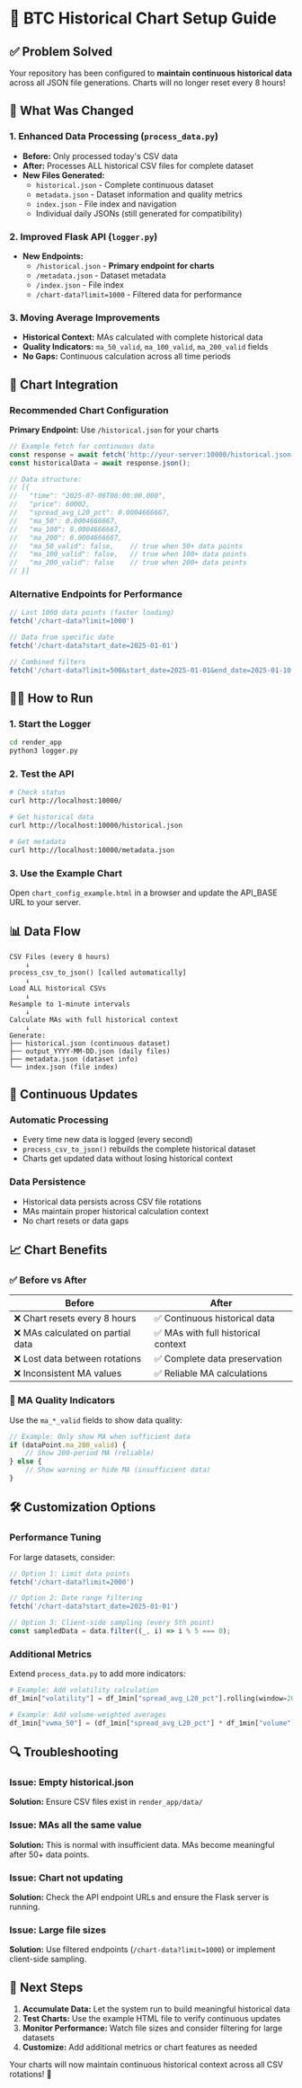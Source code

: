 # 🚀 BTC Historical Chart Setup Guide

## ✅ Problem Solved

Your repository has been configured to **maintain continuous historical data** across all JSON file generations. Charts will no longer reset every 8 hours!

## 🔧 What Was Changed

### 1. Enhanced Data Processing (`process_data.py`)
- **Before:** Only processed today's CSV data
- **After:** Processes ALL historical CSV files for complete dataset
- **New Files Generated:**
  - `historical.json` - Complete continuous dataset
  - `metadata.json` - Dataset information and quality metrics
  - `index.json` - File index and navigation
  - Individual daily JSONs (still generated for compatibility)

### 2. Improved Flask API (`logger.py`)
- **New Endpoints:**
  - `/historical.json` - **Primary endpoint for charts**
  - `/metadata.json` - Dataset metadata
  - `/index.json` - File index
  - `/chart-data?limit=1000` - Filtered data for performance

### 3. Moving Average Improvements
- **Historical Context:** MAs calculated with complete historical data
- **Quality Indicators:** `ma_50_valid`, `ma_100_valid`, `ma_200_valid` fields
- **No Gaps:** Continuous calculation across all time periods

## 🎯 Chart Integration

### Recommended Chart Configuration

**Primary Endpoint:** Use `/historical.json` for your charts

```javascript
// Example fetch for continuous data
const response = await fetch('http://your-server:10000/historical.json');
const historicalData = await response.json();

// Data structure:
// [{
//   "time": "2025-07-06T00:00:00.000",
//   "price": 60002,
//   "spread_avg_L20_pct": 0.0004666667,
//   "ma_50": 0.0004666667,
//   "ma_100": 0.0004666667,
//   "ma_200": 0.0004666667,
//   "ma_50_valid": false,    // true when 50+ data points
//   "ma_100_valid": false,   // true when 100+ data points
//   "ma_200_valid": false    // true when 200+ data points
// }]
```

### Alternative Endpoints for Performance

```javascript
// Last 1000 data points (faster loading)
fetch('/chart-data?limit=1000')

// Data from specific date
fetch('/chart-data?start_date=2025-01-01')

// Combined filters
fetch('/chart-data?limit=500&start_date=2025-01-01&end_date=2025-01-10')
```

## 🏃‍♂️ How to Run

### 1. Start the Logger
```bash
cd render_app
python3 logger.py
```

### 2. Test the API
```bash
# Check status
curl http://localhost:10000/

# Get historical data
curl http://localhost:10000/historical.json

# Get metadata
curl http://localhost:10000/metadata.json
```

### 3. Use the Example Chart
Open `chart_config_example.html` in a browser and update the API_BASE URL to your server.

## 📊 Data Flow

```
CSV Files (every 8 hours)
    ↓
process_csv_to_json() [called automatically]
    ↓
Load ALL historical CSVs
    ↓
Resample to 1-minute intervals
    ↓
Calculate MAs with full historical context
    ↓
Generate:
├── historical.json (continuous dataset)
├── output_YYYY-MM-DD.json (daily files)
├── metadata.json (dataset info)
└── index.json (file index)
```

## 🔄 Continuous Updates

### Automatic Processing
- Every time new data is logged (every second)
- `process_csv_to_json()` rebuilds the complete historical dataset
- Charts get updated data without losing historical context

### Data Persistence
- Historical data persists across CSV file rotations
- MAs maintain proper historical calculation context
- No chart resets or data gaps

## 📈 Chart Benefits

### ✅ Before vs After

| Before | After |
|--------|-------|
| ❌ Chart resets every 8 hours | ✅ Continuous historical data |
| ❌ MAs calculated on partial data | ✅ MAs with full historical context |
| ❌ Lost data between rotations | ✅ Complete data preservation |
| ❌ Inconsistent MA values | ✅ Reliable MA calculations |

### 🎯 MA Quality Indicators

Use the `ma_*_valid` fields to show data quality:

```javascript
// Example: Only show MA when sufficient data
if (dataPoint.ma_200_valid) {
    // Show 200-period MA (reliable)
} else {
    // Show warning or hide MA (insufficient data)
}
```

## 🛠️ Customization Options

### Performance Tuning
For large datasets, consider:

```javascript
// Option 1: Limit data points
fetch('/chart-data?limit=2000')

// Option 2: Date range filtering
fetch('/chart-data?start_date=2025-01-01')

// Option 3: Client-side sampling (every 5th point)
const sampledData = data.filter((_, i) => i % 5 === 0);
```

### Additional Metrics
Extend `process_data.py` to add more indicators:

```python
# Example: Add volatility calculation
df_1min["volatility"] = df_1min["spread_avg_L20_pct"].rolling(window=20).std()

# Example: Add volume-weighted averages
df_1min["vwma_50"] = (df_1min["spread_avg_L20_pct"] * df_1min["volume"]).rolling(50).sum() / df_1min["volume"].rolling(50).sum()
```

## 🔍 Troubleshooting

### Issue: Empty historical.json
**Solution:** Ensure CSV files exist in `render_app/data/`

### Issue: MAs all the same value
**Solution:** This is normal with insufficient data. MAs become meaningful after 50+ data points.

### Issue: Chart not updating
**Solution:** Check the API endpoint URLs and ensure the Flask server is running.

### Issue: Large file sizes
**Solution:** Use filtered endpoints (`/chart-data?limit=1000`) or implement client-side sampling.

## 🎉 Next Steps

1. **Accumulate Data:** Let the system run to build meaningful historical data
2. **Test Charts:** Use the example HTML file to verify continuous updates
3. **Monitor Performance:** Watch file sizes and consider filtering for large datasets
4. **Customize:** Add additional metrics or chart features as needed

Your charts will now maintain continuous historical context across all CSV rotations! 🚀
